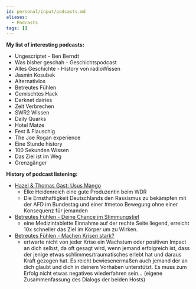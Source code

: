```yaml
---
id: personal/input/podcasts.md
aliases:
  - Podcasts
tags: []
---
```

**My list of interesting podcasts:**

- Ungescriptet - Ben Berndt
- Was bisher geschah - Geschichtspodcast
- Alles Geschichte - History von radioWissen
- Jasmin Kosubek
- Alternativlos
- Betreutes Fühlen
- Gemischtes Hack
- Darknet dairies
- Zeit Verbrechen
- SWR2 Wissen
- Daily Quarks
- Hotel Matze
- Fest & Flauschig
- The Joe Rogan experience
- Eine Stunde history
- 100 Sekunden Wissen
- Das Ziel ist im Weg
- Grenzgänger

**History of podcast listening:**

- [Hazel & Thomas Gast: Usus Mango](https://youtu.be/ExbLAF2kzGw)
	 - Elke Heidenreich eine gute Produzentin beim WDR
	 - Die Ernsthaftigkeit Deutschlands den Rassismus zu bekämpfen mit der AFD im Bundestag und einer #metoo Bewegung ohne einer Konsequenz für jemanden
- [Betreutes Fühlen - Deine Chance im Stimmungstief](https://podcasts.apple.com/de/podcast/deine-chance-im-stimmungstief/id1478101145?i=1000583742294&l=en)
	- eine Medizintablette Einnahme auf der rechte Seite liegend, erreicht 10x schneller das Ziel im Körper um zu Wirken.
- [Betreutes Fühlen - Machen Krisen stark?](https://open.spotify.com/episode/25CH7Rb4lzQlvxrY6tUQVL?si=ecdbcb2c9a5846a3)
	 - ertwarte nicht von jeder Krise ein Wachstum oder positiven Impact an dich selbst, da oft gesagt wird, wenn jemand erfolgreich ist, dass
   der jenige etwas schlimmes/traumatisches erlebt hat und daraus Kraft gezogen hat. Es reicht bewiesenermaßen auch jemand der an dich
   glaubt und dich in deinem Vorhaben unterstützt. Es muss zum Erfolg nicht etwas negatives wiederfahren sein... (eigene Zusammenfassung des
       Dialogs der beiden Hosts)

